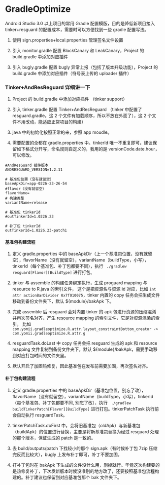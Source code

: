 # GradleOptimize

Android Studio 3.0 以上项目的常用 Gradle 配置模版，目的是降低新项目接入 tinker+resguard 的配置成本，需要时可以方便找到一些 gradle 配置写法。

1. 使用 sign.properties+local.properties 管理签名文件设置

2. 引入 monitor.gradle 配置 BlockCanary 和 LeakCanary，Project 的 build.gradle 中添加对应插件

3. 引入 bugly.gradle 配置 bugly 异常上报（包括了版本升级功能），Project 的 build.gradle 中添加对应插件（符号表上传的 uploader 插件）

### Tinker+AndResReguard 详细讲一下

1. Project 的 build.gradle 中添加对应插件 （tinker support）

2. 引入 tinker.gradle 配置 Tinker+AndResReguard （tinker 中配置了 resguard.gradle，这 2 个文件有加载顺序，所以不放在外面了），这 2 个文件不用改动，能适应正常项目的构建）

3. java 中的初始化按照正常的来，参照 app moudle。

4. 需要配置的全都在 gradle.properties 中。tinkerId 唯一不重复即可，建议保留如下格式分开写，命名规则自定义的，我用的是 versionCode.date.hour，可以修改。

```
#AndResGuard 插件版本
ANDRESGUARD_VERSION=1.2.11

# 基准包位置（没有就留空）
baseApkDir=app-0226-23-26-54
#flavor（没有就留空）
flavorName=
# 构建类型
variantName=release

# 基准包 tinkerId
#outTinkerId=1.0226.23

# 补丁包 tinkerId
outTinkerId=1.0226.23-patch1

```

#### 基准包构建流程

1. 定义 gradle.properties 中的 baseApkDir（上一个基准包位置，没有就留空），flavorName（没有就留空），variantName（buildType，小写），tinkerId（每个基准包、补丁包都要不同），执行 ` ./gradlew resguard[Flavor][BuildType]` 进行打包。

2. tinker 与 assemble 的构建任务绑定执行，生成 proguard mapping 与 resource to R.java 的索引文件， 这个是把资源名与资源 id 对应，比如 `int attr actionBarDivider 0x7f010075`，tinker 内置的 copy 任务会把生成文件移动到备份文件夹下，默认 ${module}/bakApk 下。

3. 完成 assemble 后 resguard 会对内置 tinker 的 apk 包进行资源的压缩混淆并再次签名对齐，产生 resource mapping 的索引文件，它是对资源混淆的索引， 比如 `com.yomii.gradleoptimize.R.attr.layout_constraintBottom_creator -> com.yomii.gradleoptimize.R.attr.g`

4. resguardTask.doLast 中 copy 任务会把 resguard 生成的 apk 和 resource mapping 文件复制到备份文件夹下，默认 ${module}/bakApk，需要手动移到对应打包时间的文件夹里。

5. 默认开启了加固热修复，因此基准包在发布前需要加固，再次签名对齐。

#### 补丁包构建流程

1. 定义 gradle.properties 中的 baseApkDir（基准包位置，别忘了改），flavorName（没有就留空），variantName（buildType，小写），tinkerId（每个基准包、补丁包都要不同, 别忘了改），执行 ` ./gradlew buildTinkerPatch[Flavor][BuildType]` 进行打包。tinkerPatchTask 执行前会自动执行 resguardTask。

2. tinkerPatchTask.doFirst 中，会将旧基准包（oldApk）与新基准包（buildApk）的位置进行替换，主要是将新基准包替换为经过 resguard 处理的那个版本，保证生成的 patch 是一致的。

3. 去 build/outputs/patch 下找较小的那个 sign.apk（有时候补丁包 7zip 压缩完反而比较大），bugly 上发布补丁即可，补丁不要加固。

4. 打补丁包时在 bakApk 下生成的文件没什么用，删掉就行。毕竟这次构建要的是热修复补丁，下次发新版本时候没准别的地方改了，还要按照基准包流程构建的。补丁建议也保留到对应基准包那个 bak 文件夹下。


